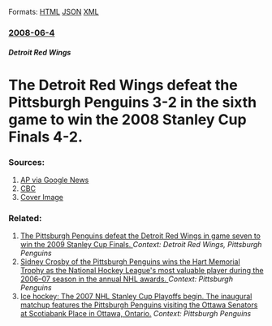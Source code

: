 
Formats: [HTML](/news/2008/06/4/the-detroit-red-wings-defeat-the-pittsburgh-penguins-3-2-in-the-sixth-game-to-win-the-2008-stanley-cup-finals-4-2.html)  [JSON](/news/2008/06/4/the-detroit-red-wings-defeat-the-pittsburgh-penguins-3-2-in-the-sixth-game-to-win-the-2008-stanley-cup-finals-4-2.json)  [XML](/news/2008/06/4/the-detroit-red-wings-defeat-the-pittsburgh-penguins-3-2-in-the-sixth-game-to-win-the-2008-stanley-cup-finals-4-2.xml)  

### [2008-06-4](/news/2008/06/4/index.md)

##### Detroit Red Wings
#  The Detroit Red Wings defeat the Pittsburgh Penguins 3-2 in the sixth game to win the 2008 Stanley Cup Finals 4-2. 




### Sources:

1. [AP via Google News](http://ap.google.com/article/ALeqM5idj3T_FxQDS4gD1i3QUUVotXnFDQD913LAH02)
2. [CBC](http://www.cbc.ca/sportsnews/story/2008/06/04/det-pit-six.html)
2. [Cover Image](https://i.cbc.ca/1.470240.1460485348!/fileImage/httpImage/image.jpg_gen/derivatives/16x9_1180/default-headline-image-sports.jpg)

### Related:

1. [ The Pittsburgh Penguins defeat the Detroit Red Wings in game seven to win the 2009 Stanley Cup Finals. ](/news/2009/06/12/the-pittsburgh-penguins-defeat-the-detroit-red-wings-in-game-seven-to-win-the-2009-stanley-cup-finals.md) _Context: Detroit Red Wings, Pittsburgh Penguins_
2. [ Sidney Crosby of the Pittsburgh Penguins wins the Hart Memorial Trophy as the National Hockey League's most valuable player during the 2006&ndash;07 season in the annual NHL awards. ](/news/2007/06/14/sidney-crosby-of-the-pittsburgh-penguins-wins-the-hart-memorial-trophy-as-the-national-hockey-league-s-most-valuable-player-during-the-2006.md) _Context: Pittsburgh Penguins_
3. [ Ice hockey: The 2007 NHL Stanley Cup Playoffs begin. The inaugural matchup features the Pittsburgh Penguins visiting the Ottawa Senators at Scotiabank Place in Ottawa, Ontario.](/news/2007/04/11/ice-hockey-the-2007-nhl-stanley-cup-playoffs-begin-the-inaugural-matchup-features-the-pittsburgh-penguins-visiting-the-ottawa-senators-at.md) _Context: Pittsburgh Penguins_
